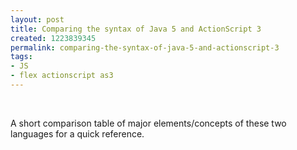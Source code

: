 ```yaml
---
layout: post
title: Comparing the syntax of Java 5 and ActionScript 3
created: 1223839345
permalink: comparing-the-syntax-of-java-5-and-actionscript-3
tags:
- JS
- flex actionscript as3
---
```

<p>&nbsp;</p><p>A short comparison table of major elements/concepts of these two languages for a  quick reference.</p>
